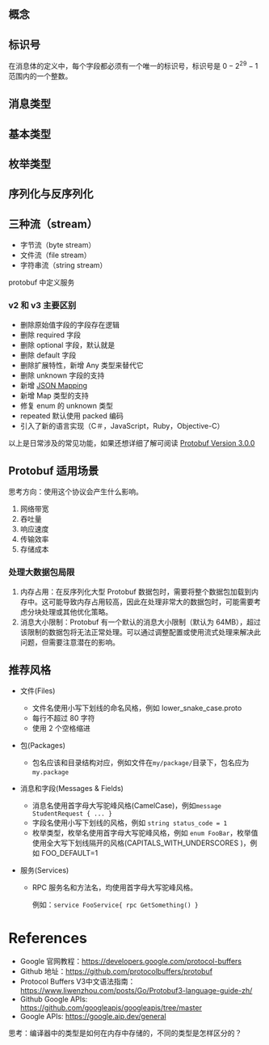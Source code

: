 <!--
 * @Author: JohnJeep
 * @Date: 2022-04-08 09:27:21
 * @LastEditors: JohnJeep
 * @LastEditTime: 2023-05-27 15:38:07
 * @Description: Protobuf 知识
 * Copyright (c) 2023 by John Jeep, All Rights Reserved. 
-->


## 概念



## 标识号

在消息体的定义中，每个字段都必须有一个唯一的标识号，标识号是  $0- 2^{29}-1$ 范围内的一个整数。



## 消息类型





## 基本类型



## 枚举类型



## 序列化与反序列化





## 三种流（stream）

- 字节流（byte stream）
- 文件流（file stream）
- 字符串流（string stream） 

protobuf 中定义服务



### v2 和 v3 主要区别

- 删除原始值字段的字段存在逻辑
- 删除 required 字段
- 删除 optional 字段，默认就是
- 删除 default 字段
- 删除扩展特性，新增 Any 类型来替代它
- 删除 unknown 字段的支持
- 新增 [JSON Mapping](https://developers.google.com/protocol-buffers/docs/proto3#json)
- 新增 Map 类型的支持
- 修复 enum 的 unknown 类型
- repeated 默认使用 packed 编码
- 引入了新的语言实现（C＃，JavaScript，Ruby，Objective-C）

以上是日常涉及的常见功能，如果还想详细了解可阅读 [Protobuf Version 3.0.0](https://github.com/protocolbuffers/protobuf/releases?after=v3.2.1)



## Protobuf 适用场景

思考方向：使用这个协议会产生什么影响。

1. 网络带宽
2. 吞吐量
3. 响应速度
4. 传输效率
5. 存储成本



### 处理大数据包局限

1. 内存占用：在反序列化大型 Protobuf 数据包时，需要将整个数据包加载到内存中。这可能导致内存占用较高，因此在处理非常大的数据包时，可能需要考虑分块处理或其他优化策略。
2. 消息大小限制：Protobuf 有一个默认的消息大小限制（默认为 64MB），超过该限制的数据包将无法正常处理。可以通过调整配置或使用流式处理来解决此问题，但需要注意潜在的影响。



## 推荐风格

- 文件(Files)

  - 文件名使用小写下划线的命名风格，例如 lower_snake_case.proto
  - 每行不超过 80 字符
  - 使用 2 个空格缩进

- 包(Packages)

  - 包名应该和目录结构对应，例如文件在`my/package/`目录下，包名应为 `my.package`

- 消息和字段(Messages & Fields)

  - 消息名使用首字母大写驼峰风格(CamelCase)，例如`message StudentRequest { ... }`
  - 字段名使用小写下划线的风格，例如 `string status_code = 1`
  - 枚举类型，枚举名使用首字母大写驼峰风格，例如 `enum FooBar`，枚举值使用全大写下划线隔开的风格(CAPITALS_WITH_UNDERSCORES )，例如 FOO_DEFAULT=1

- 服务(Services)

  - RPC 服务名和方法名，均使用首字母大写驼峰风格。

    例如：`service FooService{ rpc GetSomething() }`





# References

- Google 官网教程：https://developers.google.com/protocol-buffers
- Github 地址：https://github.com/protocolbuffers/protobuf
- Protocol Buffers V3中文语法指南：https://www.liwenzhou.com/posts/Go/Protobuf3-language-guide-zh/
- Github Google APIs: https://github.com/googleapis/googleapis/tree/master
- Google APIs: https://google.aip.dev/general



思考：编译器中的类型是如何在内存中存储的，不同的类型是怎样区分的？